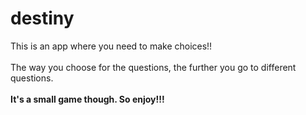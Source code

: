 # destiny

This is an app where you need to make choices!!<br>
<br>
The way you choose for the questions, the further you go to different questions.<br>
<br>
<b>It's a small game though. So enjoy!!!</b>
